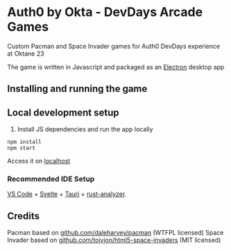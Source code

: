 # Auth0 by Okta - DevDays Arcade Games

Custom Pacman and Space Invader games for Auth0 DevDays experience at Oktane 23

The game is written in Javascript and packaged as an [Electron](https://www.electronjs.org/) desktop app

## Installing and running the game

## Local development setup

1. Install JS dependencies and run the app locally

```
npm install
npm start
```

Access it on [localhost](http://localhost:1420/)

### Recommended IDE Setup

[VS Code](https://code.visualstudio.com/) + [Svelte](https://marketplace.visualstudio.com/items?itemName=svelte.svelte-vscode) + [Tauri](https://marketplace.visualstudio.com/items?itemName=tauri-apps.tauri-vscode) + [rust-analyzer](https://marketplace.visualstudio.com/items?itemName=rust-lang.rust-analyzer).

## Credits

Pacman based on [github.com/daleharvey/pacman](https://github.com/daleharvey/pacman) (WTFPL licensed)
Space Invader based on [github.com/toivjon/html5-space-invaders](https://github.com/toivjon/html5-space-invaders) (MIT licensed)
